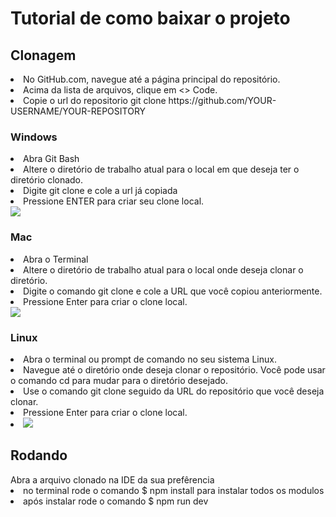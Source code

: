<h1> Tutorial de como baixar o projeto </h1>
<h2>Clonagem</h2>
<li> 
No GitHub.com, navegue até a página principal do repositório.
</li>
<li> 
Acima da lista de arquivos, clique em <> Code.
</li>
<li> 
Copie o url do repositorio
<a>git clone https://github.com/YOUR-USERNAME/YOUR-REPOSITORY</a>
</li>
<h3>Windows</h3>
<li> 
Abra Git Bash
</li>
<li> 
Altere o diretório de trabalho atual para o local em que deseja ter o diretório clonado.
</li>
<li>
Digite git clone e cole a url já copiada
</li>
<li>
Pressione ENTER para criar seu clone local.
</li> 
<img src="https://www.virtualizationhowto.com/wp-content/uploads/2017/08/Use-Git-Clone-command-to-clone-remote-repository.png">
<h3>Mac</h3>
<li>
Abra o Terminal
</li>
<li>
Altere o diretório de trabalho atual para o local onde deseja clonar o diretório.
</li>
<li>
Digite o comando git clone e cole a URL que você copiou anteriormente.
</li>
<li>
Pressione Enter para criar o clone local.
</li>
<img src="https://blogger.googleusercontent.com/img/b/R29vZ2xl/AVvXsEj3-DJi_hchhg9fG3IKF803se93BD3_zjvy91Edf0fujv_byLVjYyPQ2-83-OESWlUp8rUUV9mEWhPEIfuZUnNbPmH4kwcPoe6PEzqnH_ijjuY_wJWklVMoBK1cXhtKz5Qq6s0vMX1T9doT64qZO6XiRKYHCWjgoKtGNZEs47uRWI8R9Zf5CjIMiOLg/s16000/image8.png">
<h3>Linux</h3>
<li>
Abra o terminal ou prompt de comando no seu sistema Linux.
</li>
<li>
Navegue até o diretório onde deseja clonar o repositório. Você pode usar o comando cd para mudar para o diretório desejado.
</li>
<li>
Use o comando git clone seguido da URL do repositório que você deseja clonar. 
</li>
<li>
Pressione Enter para criar o clone local.
</li>
<li> 
<img src="https://www.testingdocs.com/wp-content/uploads/Git-Clone-TestLink-code-Linux.png">
<h2>Rodando</h2>
<l1>
Abra a arquivo clonado na IDE da sua prefêrencia 
</li>
<li> 
no terminal rode o comando $ npm install para instalar todos os modulos 
</li>
<li> 
após instalar rode o comando $ npm run dev
</li>

